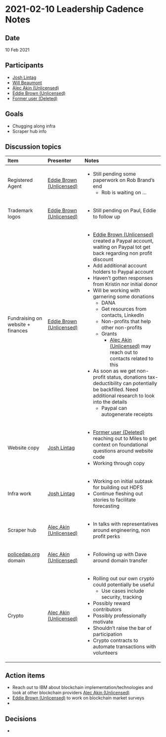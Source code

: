 # 2021-02-10 Leadership Cadence Notes

## Date <a id="id-2021-02-10LeadershipCadenceNotes-Date"></a>

10 Feb 2021

## Participants <a id="id-2021-02-10LeadershipCadenceNotes-Participants"></a>

* [Josh Lintag](https://pdap.atlassian.net/wiki/people/5f20c61fc9c094001c5d32ca?ref=confluence)
* [Will Beaumont](https://pdap.atlassian.net/wiki/people/5e9c6021ca2a1d0c2e249bab?ref=confluence)
* [Alec Akin \(Unlicensed\)](https://pdap.atlassian.net/wiki/people/5f1e64ee2aa25000286fc7fc?ref=confluence)
* [Eddie Brown \(Unlicensed\)](https://pdap.atlassian.net/wiki/people/5fd63e354d2179006ecbcb80?ref=confluence)
* [Former user \(Deleted\)](https://pdap.atlassian.net/wiki/people/5f8f95be40588b0077ed830a?ref=confluence)

## Goals <a id="id-2021-02-10LeadershipCadenceNotes-Goals"></a>

* Chugging along infra
* Scraper hub info

## Discussion topics <a id="id-2021-02-10LeadershipCadenceNotes-Discussiontopics"></a>

<table>
  <thead>
    <tr>
      <th style="text-align:left">Item</th>
      <th style="text-align:left">Presenter</th>
      <th style="text-align:left">Notes</th>
    </tr>
  </thead>
  <tbody>
    <tr>
      <td style="text-align:left">Registered Agent</td>
      <td style="text-align:left"><a href="https://pdap.atlassian.net/wiki/people/5fd63e354d2179006ecbcb80?ref=confluence">Eddie Brown (Unlicensed)</a>
      </td>
      <td style="text-align:left">
        <ul>
          <li>Still pending some paperwork on Rob Brand&#x2019;s end
            <ul>
              <li>Rob is waiting on &#x2026;</li>
            </ul>
          </li>
        </ul>
      </td>
    </tr>
    <tr>
      <td style="text-align:left">Trademark logos</td>
      <td style="text-align:left"><a href="https://pdap.atlassian.net/wiki/people/5fd63e354d2179006ecbcb80?ref=confluence">Eddie Brown (Unlicensed)</a>
      </td>
      <td style="text-align:left">
        <ul>
          <li>Still pending on Paul, Eddie to follow up</li>
        </ul>
      </td>
    </tr>
    <tr>
      <td style="text-align:left">Fundraising on website + finances</td>
      <td style="text-align:left"><a href="https://pdap.atlassian.net/wiki/people/5fd63e354d2179006ecbcb80?ref=confluence">Eddie Brown (Unlicensed)</a>
      </td>
      <td style="text-align:left">
        <ul>
          <li><a href="https://pdap.atlassian.net/wiki/people/5fd63e354d2179006ecbcb80?ref=confluence">Eddie Brown (Unlicensed)</a> created
            a Paypal account, waiting on Paypal tot get back regarding non profit discount</li>
          <li>Add additional account holders to Paypal account</li>
          <li>Haven&#x2019;t gotten responses from Kristin nor initial donor</li>
          <li>Will be working with garnering some donations
            <ul>
              <li>DANA</li>
              <li>Get resources from contacts, LinkedIn</li>
              <li>Non-profits that help other non-profits</li>
              <li>Grants
                <ul>
                  <li><a href="https://pdap.atlassian.net/wiki/people/5f1e64ee2aa25000286fc7fc?ref=confluence">Alec Akin (Unlicensed)</a> may
                    reach out to contacts related to this</li>
                </ul>
              </li>
            </ul>
          </li>
          <li>As soon as we get non-profit status, donations tax-deductibility can potentially
            be backfilled. Need additional research to look into the details
            <ul>
              <li>Paypal can autogenerate receipts</li>
            </ul>
          </li>
        </ul>
      </td>
    </tr>
    <tr>
      <td style="text-align:left">Website copy</td>
      <td style="text-align:left"><a href="https://pdap.atlassian.net/wiki/people/5f20c61fc9c094001c5d32ca?ref=confluence">Josh Lintag</a>
      </td>
      <td style="text-align:left">
        <ul>
          <li><a href="https://pdap.atlassian.net/wiki/people/5f8f95be40588b0077ed830a?ref=confluence">Former user (Deleted)</a> reaching
            out to Miles to get context on foundational questions around website code</li>
          <li>Working through copy</li>
        </ul>
      </td>
    </tr>
    <tr>
      <td style="text-align:left">Infra work</td>
      <td style="text-align:left"><a href="https://pdap.atlassian.net/wiki/people/5f20c61fc9c094001c5d32ca?ref=confluence">Josh Lintag</a>
      </td>
      <td style="text-align:left">
        <ul>
          <li>Working on initial subtask for building out HDFS</li>
          <li>Continue fleshing out stories to facilitate forecasting</li>
        </ul>
      </td>
    </tr>
    <tr>
      <td style="text-align:left">Scraper hub</td>
      <td style="text-align:left"><a href="https://pdap.atlassian.net/wiki/people/5f1e64ee2aa25000286fc7fc?ref=confluence">Alec Akin (Unlicensed)</a>
      </td>
      <td style="text-align:left">
        <ul>
          <li>In talks with representatives around engineering, non profit perks</li>
        </ul>
      </td>
    </tr>
    <tr>
      <td style="text-align:left"><a href="http://policedap.org">policedap.org</a> domain</td>
      <td style="text-align:left"><a href="https://pdap.atlassian.net/wiki/people/5f1e64ee2aa25000286fc7fc?ref=confluence">Alec Akin (Unlicensed)</a>
      </td>
      <td style="text-align:left">
        <ul>
          <li>Following up with Dave around domain transfer</li>
        </ul>
      </td>
    </tr>
    <tr>
      <td style="text-align:left">Crypto</td>
      <td style="text-align:left"><a href="https://pdap.atlassian.net/wiki/people/5f1e64ee2aa25000286fc7fc?ref=confluence">Alec Akin (Unlicensed)</a>
      </td>
      <td style="text-align:left">
        <ul>
          <li>Rolling out our own crypto could potentially be useful
            <ul>
              <li>Use cases include security, tracking</li>
            </ul>
          </li>
          <li>Possibly reward contributors</li>
          <li>Possibly professionally motivate</li>
          <li>Shouldn&#x2019;t raise the bar of participation</li>
          <li>Crypto contracts to automate transactions with volunteers</li>
        </ul>
      </td>
    </tr>
  </tbody>
</table>

## Action items <a id="id-2021-02-10LeadershipCadenceNotes-Actionitems"></a>

* Reach out to IBM about blockchain implementation/technologies and look at other blockchain providers [Alec Akin \(Unlicensed\)](https://pdap.atlassian.net/wiki/people/5f1e64ee2aa25000286fc7fc?ref=confluence)
* [Eddie Brown \(Unlicensed\)](https://pdap.atlassian.net/wiki/people/5fd63e354d2179006ecbcb80?ref=confluence) to work on blockchain market surveys
* 
## Decisions <a id="id-2021-02-10LeadershipCadenceNotes-Decisions"></a>

* 
